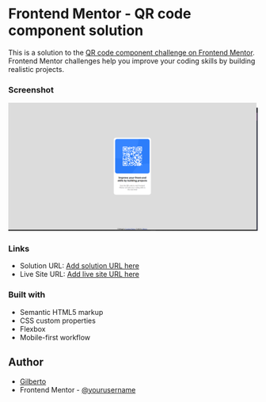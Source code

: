 # Frontend Mentor - QR code component solution

This is a solution to the [QR code component challenge on Frontend Mentor](https://www.frontendmentor.io/challenges/qr-code-component-iux_sIO_H). Frontend Mentor challenges help you improve your coding skills by building realistic projects. 

### Screenshot

![](./images/screenshot.png)

### Links

- Solution URL: [Add solution URL here](https://github.com/Gibasa/qr-code)
- Live Site URL: [Add live site URL here](https://gibasa.github.io/qr-code/)

### Built with

- Semantic HTML5 markup
- CSS custom properties
- Flexbox
- Mobile-first workflow

## Author

- [Gilberto](https://github.com/Gibasa)
- Frontend Mentor - [@yourusername](https://www.frontendmentor.io/profile/yourusername)